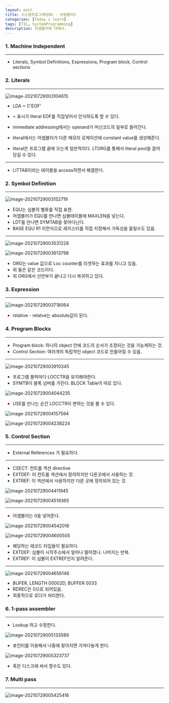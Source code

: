 ```yaml
---
layout: post
title: 시스템프로그래밍05 - 어셈블러2
categories: [Today i learn]
tags: [TIL, SystemProgramming]
description: 어셈블러에 대해서.
---
```


### 1. Machine Independent

---

- Literals, Symbol Definitions, Expressions, Program block, Control sections

### 2. Literals

---

![image-20210729003104615](https://raw.githubusercontent.com/chunyunseo/ImageRepo/image/img/image-20210729003104615.png)

- LDA = C'EOF'
- = 표시가 literal EOF를 직접넣어서 인식하도록 할 수 있다.

- immediate addressing에서는 operand가 머신코드의 일부로 들어간다.
- literal에서는 어셈블러가 다른 메모리 로케이션에 constant value를 생성해준다.

- literal은 프로그램 끝에 오는게 일반적이다. LTORG를 통해서 literal pool을 끌어당길 수 있다.

---

- LITTAB이라는 테이블을 access하면서 해결한다.

### 2. Symbol Definition

---

![image-20210729003152719](https://raw.githubusercontent.com/chunyunseo/ImageRepo/image/img/image-20210729003152719.png)

- EQU는 심볼의 벨류를 직접 표현.
- 어셈블러가 EQU를 만나면 심볼테이블에 MAXLEN을 넣는다.
- LDT를 만나면 SYMTAB을 찾아다닌다.
- BASE EQU R1 이런식으로 레지스터를 직접 지정해서 가독성을 올릴수도 있음.

---

![image-20210729003531228](https://raw.githubusercontent.com/chunyunseo/ImageRepo/image/img/image-20210729003531228.png)

![image-20210729003613798](https://raw.githubusercontent.com/chunyunseo/ImageRepo/image/img/image-20210729003613798.png)

- ORG는 value 값으로 Loc counter를 리셋하는 효과를 지니고 있음.
- 위 둘은 같은 코드이다.
- 위 ORG에서 선언부가 끝나고 다시 복귀하고 있다.

### 3. Expression

---

![image-20210729003718064](https://raw.githubusercontent.com/chunyunseo/ImageRepo/image/img/image-20210729003718064.png)

- relative - relatve는 absolute값이 된다.

### 4. Program Blocks

---

- Program block: 하나의 object 안에 코드의 순서가 조정되는 것을 가능케하는 것.
- Control Section: 여러개의 독립적인 object 코드로 만들어질 수 있음.

---

![image-20210729003910345](https://raw.githubusercontent.com/chunyunseo/ImageRepo/image/img/image-20210729003910345.png)

- 프로그램 블락마다 LOCCTR을 유지해야한다.
- SYMTB이 블록 넘버를 가진다. BLOCK Table이 따로 있다.

![image-20210729004044235](https://raw.githubusercontent.com/chunyunseo/ImageRepo/image/img/image-20210729004044235.png)

- USE를 만나는 순간 LOCCTR이 변하는 것을 볼 수 있다.

![image-20210729004157594](https://raw.githubusercontent.com/chunyunseo/ImageRepo/image/img/image-20210729004157594.png)

![image-20210729004238224](https://raw.githubusercontent.com/chunyunseo/ImageRepo/image/img/image-20210729004238224.png)

### 5. Control Section

---

- External References 가 필요하다.

---

- CSECT: 컨트롤 섹션 directive
- EXTDEF: 이 컨트롤 섹션에서 정의하지만 다른곳에서 사용하는 것.
- EXTREF: 이 섹션에서 사용하지만 다른 곳에 정의되어 있는 것.

![image-20210729004411945](https://raw.githubusercontent.com/chunyunseo/ImageRepo/image/img/image-20210729004411945.png)

![image-20210729004519365](https://raw.githubusercontent.com/chunyunseo/ImageRepo/image/img/image-20210729004519365.png)

---

- 어셈블러는 0을 넣어준다.

![image-20210729004542016](https://raw.githubusercontent.com/chunyunseo/ImageRepo/image/img/image-20210729004542016.png)

![image-20210729004600505](https://raw.githubusercontent.com/chunyunseo/ImageRepo/image/img/image-20210729004600505.png)

- 해당하는 레코드 타입들이 필요하다.
- EXTDEF: 심볼이 시작주소에서 얼마나 떨어졌나. 나머지는  반복.
- EXTREF: 이 심볼이 EXTREF인지 알려준다.

---

![image-20210729004656146](https://raw.githubusercontent.com/chunyunseo/ImageRepo/image/img/image-20210729004656146.png)

- BUFER, LENGTH 00002D, BUFFER 0033
- RDREC은 0으로 되어있음.
- 최종적으로 로더가 처리한다.

### 6. 1-pass assembler

---

- Lookup 하고 수정한다.

![image-20210729005133589](https://raw.githubusercontent.com/chunyunseo/ImageRepo/image/img/image-20210729005133589.png)

- 포인터를 이용해서 나중에  찾아지면 가져다놓게 한다.

![image-20210729005323737](https://raw.githubusercontent.com/chunyunseo/ImageRepo/image/img/image-20210729005323737.png)

- 혹은 디스크에 써서 할수도 있다.

### 7. Multi pass

---

![image-20210729005425416](https://raw.githubusercontent.com/chunyunseo/ImageRepo/image/img/image-20210729005425416.png)



